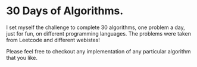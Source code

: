 # 30 Days of Algorithms.

I set myself the challenge to complete 30 algorithms, one problem a day, just for fun, on different programming languages. The problems were taken from Leetcode and different webistes!

Please feel free to checkout any implementation of any particular algorithm that you like.


